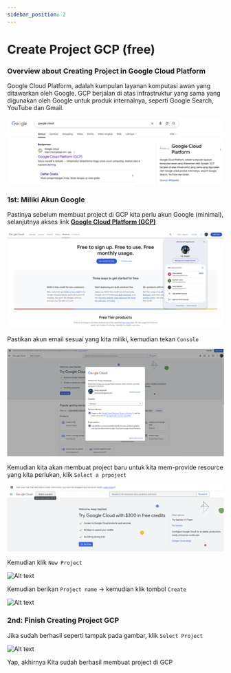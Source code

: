 ```yaml
---
sidebar_position: 2
---
```


# Create Project GCP (free)

### Overview about Creating Project in Google Cloud Platform

Google Cloud Platform, adalah kumpulan layanan komputasi awan yang ditawarkan oleh Google. GCP berjalan di atas infrastruktur yang sama yang digunakan oleh Google untuk produk internalnya, seperti Google Search, YouTube dan Gmail.

![Alt text](./img/11-06-25/Screenshot%202025-06-11%20at%2016.18.16.png)

### 1st: Miliki Akun Google

Pastinya sebelum membuat project di GCP kita perlu akun Google (minimal), selanjutnya akses link <b><a href="https://www.googleadservices.com/pagead/aclk?sa=L&ai=DChsSEwihye7shumNAxWGD3sHHbp3M6wYACICCAEQAhoCdG0&co=1&ase=2&gclid=Cj0KCQjw0qTCBhCmARIsAAj8C4ZPe9PcyLIevWKb66o9s4hRRJFqybPnlYmFe7aj7_j_rYm-i9K7VTkaAvZxEALw_wcB&ei=HExJaLesDpbe4-EPsbvloAs&ohost=www.google.com&cid=CAESV-D284LHbO36s5FuMTYsL0LmbIE_0UnaisYymd_5hyXOYfNHM5rDWIgt747qyLsIRignBh9tSXg0rX_1iMssRhMG4epWinFvYY1LEeGVQU3_b183SrNW4w&category=acrcp_v1_45&sig=AOD64_1Ojf-k6C59CTjjCn2ZL2I1PechXg&q&sqi=2&nis=4&adurl&ved=2ahUKEwi3qufshumNAxUW7zgGHbFdGbQQ0Qx6BAgLEAE">Google Cloud Platform (GCP)</a></b>

![Alt text](./img/11-06-25/Screenshot%202025-06-11%20at%2016.30.05.png)

Pastikan akun email sesuai yang kita miliki, kemudian tekan `Console`

![Alt text](./img/11-06-25/Screenshot%202025-06-11%20at%2016.52.01.png)

Kemudian kita akan membuat project baru untuk kita mem-provide resource yang kita perlukan, klik `Select a prpoject`

![Alt text](./img/11-06-25/Screenshot%202025-06-11%20at%2016.53.44.png)

Kemudian klik `New Project`

<img src="/img/11-06-25-tricks/Screenshot 2025-06-11 at 16.55.06.png" alt="Alt text" height="450" />

Kemudian berikan `Project name` -> kemudian klik tombol `Create`

<img src="/img/11-06-25-tricks/Screenshot 2025-06-11 at 17.03.58.png" alt="Alt text" height="267"/>

### 2nd: Finish Creating Project GCP

Jika sudah berhasil seperti tampak pada gambar, klik `Select Project`

<img src="/img/11-06-25-tricks/Screenshot 2025-06-11 at 17.05.10.png" alt="Alt text"  />

Yap, akhirnya Kita sudah berhasil membuat project di GCP